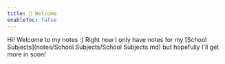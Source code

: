 ```yaml
---
title: 👋 Welcome
enableToc: false
---
```


Hi! Welcome to my notes :)
Right now I only have notes for my [School Subjects](notes/School Subjects/School Subjects.md) but hopefully I'll get more in soon!

